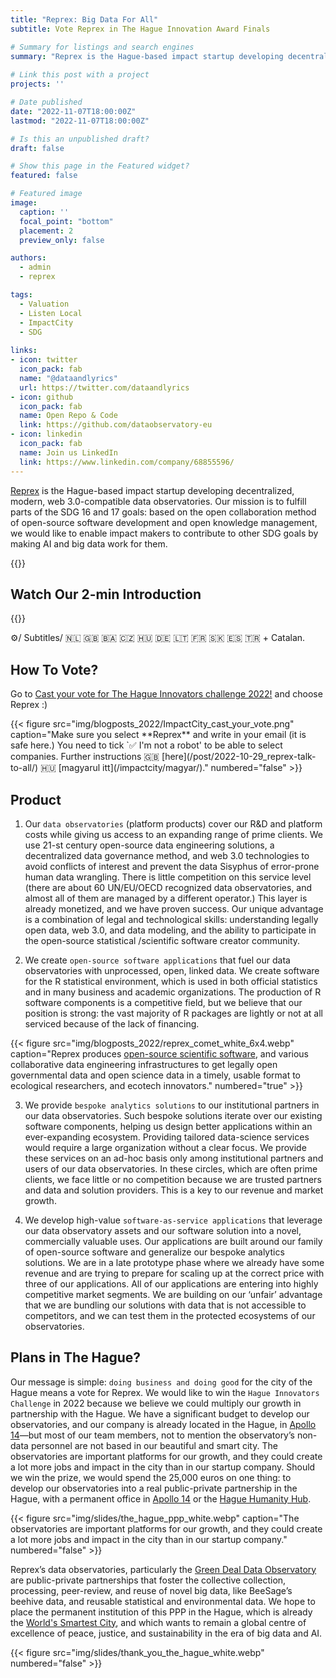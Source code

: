 ```yaml
---
title: "Reprex: Big Data For All"
subtitle: Vote Reprex in The Hague Innovation Award Finals

# Summary for listings and search engines
summary: "Reprex is the Hague-based impact startup developing decentralized, modern, web 3.0-compatible data observatories. Our mission is to fulfill parts of the SDG 16 and 17 goals: based on the open collaboration method of open-source software development and open knowledge management, we would like to enable impact makers to contribute to other SDG goals by making AI and big data work for them."
 
# Link this post with a project
projects: ''

# Date published
date: "2022-11-07T18:00:00Z"
lastmod: "2022-11-07T18:00:00Z"

# Is this an unpublished draft?
draft: false

# Show this page in the Featured widget?
featured: false

# Featured image
image:
  caption: ''
  focal_point: "bottom"
  placement: 2
  preview_only: false

authors:
  - admin
  - reprex

tags:
  - Valuation
  - Listen Local
  - ImpactCity
  - SDG
  
links:
- icon: twitter
  icon_pack: fab
  name: "@dataandlyrics"
  url: https://twitter.com/dataandlyrics
- icon: github
  icon_pack: fab
  name: Open Repo & Code
  link: https://github.com/dataobservatory-eu
- icon: linkedin
  icon_pack: fab
  name: Join us LinkedIn
  link: https://www.linkedin.com/company/68855596/
---
```


[Reprex](/authors/reprex) is the Hague-based impact startup developing decentralized, modern, web 3.0-compatible data observatories. Our mission is to fulfill parts of the SDG 16 and 17 goals: based on the open collaboration method of open-source software development and open knowledge management, we would like to enable impact makers to contribute to other SDG goals by making AI and big data work for them.

{{<toc>}}

## Watch Our 2-min Introduction

{{<youtube bgp-n55TKCk>}}

⚙️/ Subtitles/ 🇳🇱 🇬🇧 🇧🇦 🇨🇿 🇭🇺 🇩🇪 🇱🇹 🇫🇷 🇸🇰 🇪🇸 🇹🇷 + Catalan. 

## How To Vote?

Go to [Cast your vote for The Hague Innovators challenge 2022!](https://www.impactcity.nl/en/cast-your-vote-for-the-hague-innovators-challenge-2022/) and choose Reprex :)

<td style="text-align: center;">{{< figure src="img/blogposts_2022/ImpactCity_cast_your_vote.png" caption="Make sure you select **Reprex** and write in your email (it is safe here.) You need to tick `✅ I'm not a robot'  to be able to select companies. Further instructions 🇬🇧  [here](/post/2022-10-29_reprex-talk-to-all/) 🇭🇺 [magyarul itt](/impactcity/magyar/)." numbered="false" >}}</td>

## Product 

1. Our `data observatories` (platform products) cover our R&D and platform costs while giving us access to an expanding range of prime clients. We use 21-st century open-source data engineering solutions, a decentralized data governance method, and web 3.0 technologies to avoid conflicts of interest and prevent the data Sisyphus of error-prone human data wrangling.  There is little competition on this service level (there are about 60 UN/EU/OECD recognized data observatories, and almost all of them are managed by a different operator.)  This layer is already monetized, and we have proven success. Our unique advantage is a combination of legal and technological skills: understanding legally open data, web 3.0, and data modeling, and the ability to participate in the open-source statistical /scientific software creator community.


2. We create `open-source software applications` that fuel our data observatories with unprocessed, open, linked data. We create software for the R statistical environment, which is used in both official statistics and in many business and academic organizations. The production of R software components is a competitive field, but we believe that our position is strong: the vast majority of R packages are lightly or not at all serviced because of the lack of financing. 

{{< figure src="img/blogposts_2022/reprex_comet_white_6x4.webp" caption="Reprex produces [open-source scientific software](/https://reprex.nl/#releases), and various collaborative data engineering infrastructures to get legally open governmental data and open science data in a timely, usable format to ecological researchers, and ecotech innovators." numbered="true" >}}

3. We provide `bespoke analytics solutions` to our institutional partners in our data observatories. Such bespoke solutions iterate over our existing software components, helping us design better applications within an ever-expanding ecosystem. Providing tailored data-science services would require a large organization without a clear focus. We provide these services on an ad-hoc basis only among institutional partners and users of our data observatories. In these circles, which are often prime clients, we face little or no competition because we are trusted partners and data and solution providers. This is a key to our revenue and market growth.

4. We develop high-value `software-as-service applications` that leverage our data observatory assets and our software solution into a novel, commercially valuable uses. Our applications are built around our family of open-source software and generalize our bespoke analytics solutions. We are in a late prototype phase where we already have some revenue and are trying to prepare for scaling up at the correct price with three of our applications. All of our applications are entering into highly competitive market segments. We are building on our ‘unfair’ advantage that we are bundling our solutions with data that is not accessible to competitors, and we can test them in the protected ecosystems of our observatories.


## Plans in The Hague?

Our message is simple: `doing business and doing good` for the city of the Hague means a vote for Reprex.   We would like to win the `Hague Innovators Challenge` in 2022 because we believe we could multiply our growth in partnership with the Hague. We have a significant budget to develop our observatories, and our company is already located in the Hague, in [Apollo 14](https://www.apollo14.nl/en/)—but most of our team members, not to mention the observatory’s non-data personnel are not based in our beautiful and smart city. The observatories are important platforms for our growth, and they could create a lot more jobs and impact in the city than in our startup company.  Should we win the prize, we would spend the 25,000 euros on one thing: to develop our observatories into a real public-private partnership in the Hague, with a permanent office in [Apollo 14](https://www.apollo14.nl/en/) or the [Hague Humanity Hub](https://www.humanityhub.net/). 

{{< figure src="img/slides/the_hague_ppp_white.webp" caption="The observatories are important platforms for our growth, and they could create a lot more jobs and impact in the city than in our startup company." numbered="false" >}}

Reprex’s data observatories, particularly the [Green Deal Data Observatory](/#slider) are public-private partnerships that foster the collective collection, processing, peer-review, and reuse of novel big data, like BeeSage’s beehive data, and reusable statistical and environmental data. We hope to place the permanent institution of this PPP in the Hague, which is already the [World's Smartest City](https://thehague.com/businessagency/the-hague-the-winner-world-smart-city-award-2021), and which wants to remain a global centre of excellence of peace, justice, and sustainability in the era of big data and AI.


{{< figure src="img/slides/thank_you_the_hague_white.webp" numbered="false" >}}
